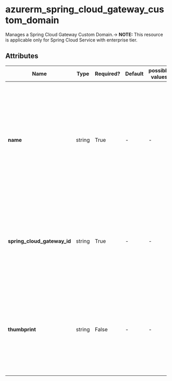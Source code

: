 # azurerm_spring_cloud_gateway_custom_domain

Manages a Spring Cloud Gateway Custom Domain.-> **NOTE:** This resource is applicable only for Spring Cloud Service with enterprise tier.

## Attributes

| Name | Type | Required? | Default  | possible values | Description |
| ---- | ---- | --------- | -------- | ----------- | ----------- |
| **name** | string | True | -  |  -  | The name which should be used for this Spring Cloud Gateway Custom Domain. Changing this forces a new Spring Cloud Gateway Custom Domain to be created. | 
| **spring_cloud_gateway_id** | string | True | -  |  -  | The ID of the Spring Cloud Gateway. Changing this forces a new Spring Cloud Gateway Custom Domain to be created. | 
| **thumbprint** | string | False | -  |  -  | Specifies the thumbprint of the Spring Cloud Certificate that binds to the Spring Cloud Gateway Custom Domain. | 

